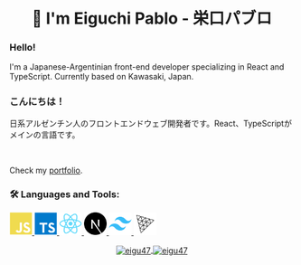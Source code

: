 <h1 align="center">👋 I'm Eiguchi Pablo - 栄口パブロ</h1>
<h3 align="left">Hello!</h3>
<p>I'm a Japanese-Argentinian front-end developer specializing in React and TypeScript. Currently based on Kawasaki, Japan.</p>
<h3 align="left">こんにちは！</h3>
<p>日系アルゼンチン人のフロントエンドウェブ開発者です。React、TypeScriptがメインの言語です。</p>
<br/>
<p>Check my <a href="https://www.eiguchipablo.dev/" target="_blank" rel="noreferrer">portfolio</a>.</p>
<h3 align="left">🛠 Languages and Tools:</h3>

<p align="left">
  <a href="https://developer.mozilla.org/en-US/docs/Web/JavaScript" target="_blank" rel="noreferrer">
    <img src="https://github.com/devicons/devicon/blob/master/icons/javascript/javascript-plain.svg" alt="javascript" width="40" height="40"/>
  </a>
  <a href="https://www.typescriptlang.org/" target="_blank" rel="noreferrer">
    <img src="https://github.com/devicons/devicon/blob/master/icons/typescript/typescript-plain.svg" alt="typescript" width="40" height="40"/>
  </a>
  <a href="https://reactjs.org/" target="_blank" rel="noreferrer">
    <img src="https://github.com/devicons/devicon/blob/master/icons/react/react-original.svg" alt="react" width="40" height="40"/>
  </a>
  <a href="https://nextjs.org/" target="_blank" rel="noreferrer">
    <img src="https://github.com/devicons/devicon/blob/master/icons/nextjs/nextjs-original.svg" alt="nextjs" width="40" height="40"/>
  </a>
  <a href="https://tailwindcss.com/" target="_blank" rel="noreferrer">
    <img src="https://github.com/devicons/devicon/blob/master/icons/tailwindcss/tailwindcss-plain.svg" alt="tailwind" width="40" height="40"/>
  </a>
  <a href="https://threejs.org/" target="_blank" rel="noreferrer">
    <img src="https://github.com/devicons/devicon/blob/master/icons/threejs/threejs-original.svg" alt="threejs" width="40" height="40"/>
  </a>
</p>

<div align="center">
  <a href="https://github.com/eigu47?tab=repositories" rel="noreferrer">
    <img align="center" src="https://github-readme-stats.vercel.app/api/top-langs?username=eigu47&show_icons=true&locale=en&layout=compact&theme=radical" alt="eigu47" />
  </a>
  <a href="https://github.com/eigu47?tab=repositories" rel="noreferrer">
    <img align="center" src="https://github-readme-streak-stats.herokuapp.com/?user=eigu47&theme=radical&mode=weekly" alt="eigu47" />
  </a>
</div>


